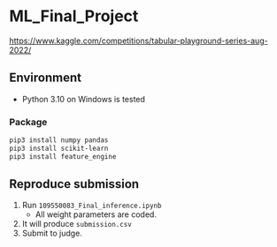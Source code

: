 # ML_Final_Project
https://www.kaggle.com/competitions/tabular-playground-series-aug-2022/
## Environment
- Python 3.10 on Windows is tested
### Package
```bash
pip3 install numpy pandas
pip3 install scikit-learn
pip3 install feature_engine
```
## Reproduce submission
1. Run `109550083_Final_inference.ipynb`
    - All weight parameters are coded.
2. It will produce `submission.csv`
3. Submit to judge.
